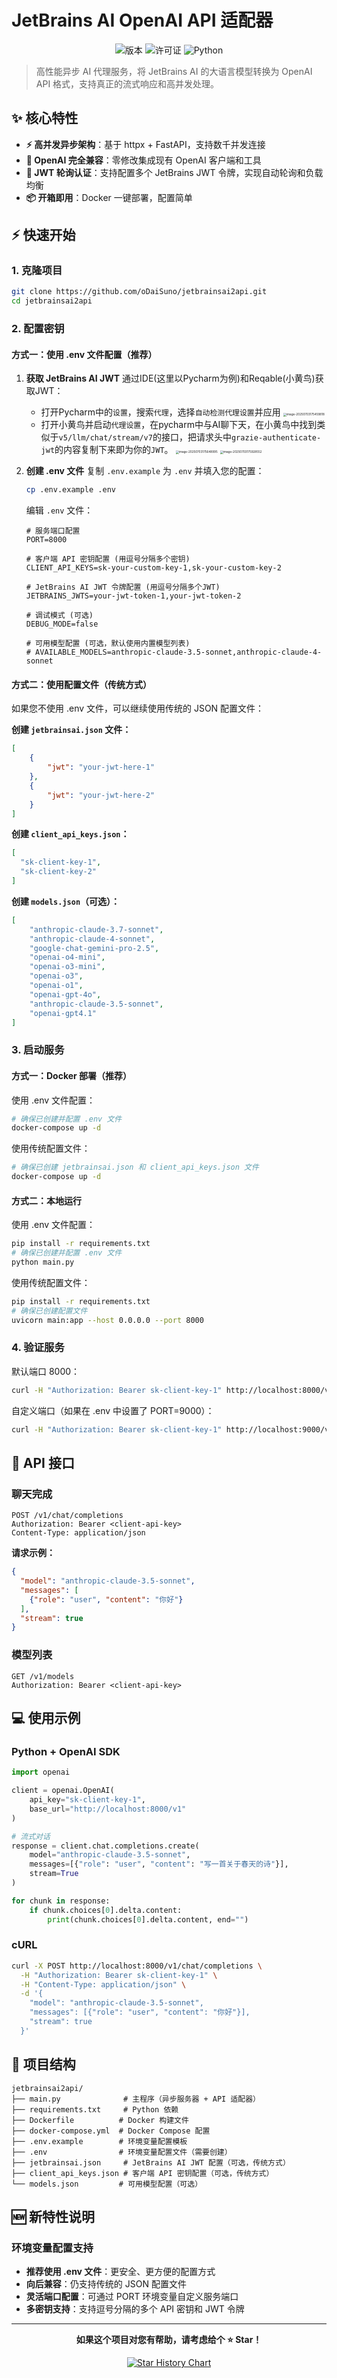 # JetBrains AI OpenAI API 适配器

<div align="center">

![版本](https://img.shields.io/badge/版本-3.0.0-blue.svg)
![许可证](https://img.shields.io/badge/许可证-MIT-green.svg)
![Python](https://img.shields.io/badge/Python-3.11+-brightgreen.svg)

</div>

> 高性能异步 AI 代理服务，将 JetBrains AI 的大语言模型转换为 OpenAI API 格式，支持真正的流式响应和高并发处理。

## ✨ 核心特性

- **⚡ 高并发异步架构**：基于 httpx + FastAPI，支持数千并发连接
- **🔧 OpenAI 完全兼容**：零修改集成现有 OpenAI 客户端和工具
- **🔐 JWT 轮询认证**：支持配置多个 JetBrains JWT 令牌，实现自动轮询和负载均衡
- **📦 开箱即用**：Docker 一键部署，配置简单

## ⚡ 快速开始

### 1. 克隆项目

```bash
git clone https://github.com/oDaiSuno/jetbrainsai2api.git
cd jetbrainsai2api
```

### 2. 配置密钥

#### 方式一：使用 .env 文件配置（推荐）

1. **获取 JetBrains AI JWT**
   通过IDE(这里以Pycharm为例)和Reqable(小黄鸟)获取JWT：
   - 打开Pycharm中的`设置`，搜索`代理`，选择`自动检测代理设置`并应用
     <img src="images/image-20250703175459818.png" alt="image-20250703175459818" style="zoom:33%;" />
   - 打开小黄鸟并启动`代理设置`，在pycharm中与AI聊下天，在小黄鸟中找到类似于`v5/llm/chat/stream/v7`的接口，把请求头中`grazie-authenticate-jwt`的内容复制下来即为你的`JWT`。
     <img src="images/image-20250703175648995.png" alt="image-20250703175648995" style="zoom:33%;" />
     <img src="images/image-20250703175928552.png" alt="image-20250703175928552" style="zoom: 33%;" />

2. **创建 .env 文件**
   复制 `.env.example` 为 `.env` 并填入您的配置：

   ```bash
   cp .env.example .env
   ```

   编辑 `.env` 文件：

   ```env
   # 服务端口配置
   PORT=8000

   # 客户端 API 密钥配置 (用逗号分隔多个密钥)
   CLIENT_API_KEYS=sk-your-custom-key-1,sk-your-custom-key-2

   # JetBrains AI JWT 令牌配置 (用逗号分隔多个JWT)
   JETBRAINS_JWTS=your-jwt-token-1,your-jwt-token-2

   # 调试模式 (可选)
   DEBUG_MODE=false

   # 可用模型配置 (可选，默认使用内置模型列表)
   # AVAILABLE_MODELS=anthropic-claude-3.5-sonnet,anthropic-claude-4-sonnet
   ```

#### 方式二：使用配置文件（传统方式）

如果您不使用 .env 文件，可以继续使用传统的 JSON 配置文件：

**创建 `jetbrainsai.json` 文件：**

```json
[
    {
        "jwt": "your-jwt-here-1"
    },
    {
        "jwt": "your-jwt-here-2"
    }
]
```

**创建 `client_api_keys.json`：**

```json
[
  "sk-client-key-1",
  "sk-client-key-2"
]
```

**创建 `models.json`（可选）：**

```json
[
    "anthropic-claude-3.7-sonnet",
    "anthropic-claude-4-sonnet",
    "google-chat-gemini-pro-2.5",
    "openai-o4-mini",
    "openai-o3-mini",
    "openai-o3",
    "openai-o1",
    "openai-gpt-4o",
    "anthropic-claude-3.5-sonnet",
    "openai-gpt4.1"
]
```

### 3. 启动服务

#### 方式一：Docker 部署（推荐）

使用 .env 文件配置：

```bash
# 确保已创建并配置 .env 文件
docker-compose up -d
```

使用传统配置文件：

```bash
# 确保已创建 jetbrainsai.json 和 client_api_keys.json 文件
docker-compose up -d
```

#### 方式二：本地运行

使用 .env 文件配置：

```bash
pip install -r requirements.txt
# 确保已创建并配置 .env 文件
python main.py
```

使用传统配置文件：

```bash
pip install -r requirements.txt
# 确保已创建配置文件
uvicorn main:app --host 0.0.0.0 --port 8000
```

### 4. 验证服务

默认端口 8000：

```bash
curl -H "Authorization: Bearer sk-client-key-1" http://localhost:8000/v1/models
```

自定义端口（如果在 .env 中设置了 PORT=9000）：

```bash
curl -H "Authorization: Bearer sk-client-key-1" http://localhost:9000/v1/models
```

## 🔌 API 接口

### 聊天完成

```http
POST /v1/chat/completions
Authorization: Bearer <client-api-key>
Content-Type: application/json
```

**请求示例：**

```json
{
  "model": "anthropic-claude-3.5-sonnet",
  "messages": [
    {"role": "user", "content": "你好"}
  ],
  "stream": true
}
```

### 模型列表

```http
GET /v1/models
Authorization: Bearer <client-api-key>
```

## 💻 使用示例

### Python + OpenAI SDK

```python
import openai

client = openai.OpenAI(
    api_key="sk-client-key-1",
    base_url="http://localhost:8000/v1"
)

# 流式对话
response = client.chat.completions.create(
    model="anthropic-claude-3.5-sonnet",
    messages=[{"role": "user", "content": "写一首关于春天的诗"}],
    stream=True
)

for chunk in response:
    if chunk.choices[0].delta.content:
        print(chunk.choices[0].delta.content, end="")
```

### cURL

```bash
curl -X POST http://localhost:8000/v1/chat/completions \
  -H "Authorization: Bearer sk-client-key-1" \
  -H "Content-Type: application/json" \
  -d '{
    "model": "anthropic-claude-3.5-sonnet",
    "messages": [{"role": "user", "content": "你好"}],
    "stream": true
  }'
```

## 📁 项目结构

```text
jetbrainsai2api/
├── main.py              # 主程序（异步服务器 + API 适配器）
├── requirements.txt     # Python 依赖
├── Dockerfile          # Docker 构建文件
├── docker-compose.yml  # Docker Compose 配置
├── .env.example        # 环境变量配置模板
├── .env                # 环境变量配置文件（需要创建）
├── jetbrainsai.json     # JetBrains AI JWT 配置（可选，传统方式）
├── client_api_keys.json # 客户端 API 密钥配置（可选，传统方式）
└── models.json         # 可用模型配置（可选）
```

## 🆕 新特性说明

### 环境变量配置支持

- **推荐使用 .env 文件**：更安全、更方便的配置方式
- **向后兼容**：仍支持传统的 JSON 配置文件
- **灵活端口配置**：可通过 PORT 环境变量自定义服务端口
- **多密钥支持**：支持逗号分隔的多个 API 密钥和 JWT 令牌

---

<div align="center">

**如果这个项目对您有帮助，请考虑给个 ⭐ Star！**

[![Star History Chart](https://api.star-history.com/svg?repos=oDaiSuno/jetbrainsai2api&type=Date)](https://www.star-history.com/#oDaiSuno/jetbrainsai2api&Date)
</div>
